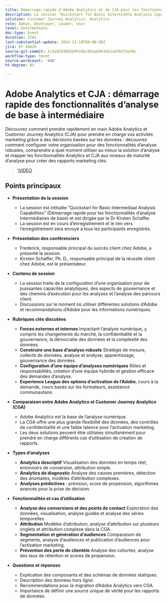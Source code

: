 ```yaml
---
title: Démarrage rapide d’Adobe Analytics et de CJA pour les fonctionnalités d’analyse de base à intermédiaire
description: La session "Quickstart for Basic Intermiddle Analysis Capabilities" (Démarrage rapide pour les capacités d’analyse intermédiaires de base), dirigée par Kirsten Schaffer, a permis de mettre en place de solides capacités d’analyse, une gouvernance et des méthodes d’analyse, de comparer Adobe Analytics et Customer Journey Analytics, de discuter des types d’analyses et de souligner l’importance d’une source unique de vérité pour les rapports de données.
solution: Customer Journey Analytics, Analytics
role: Admin, Developer, Leader, User
level: Intermediate
doc-type: Event
duration: 3783
last-substantial-update: 2024-12-10T00:00:00Z
jira: KT-16626
source-git-commit: 1c1e8203802b9fc6bc92aab963e61a9392f2e59c
workflow-type: tm+mt
source-wordcount: '448'
ht-degree: 0%

---
```



# Adobe Analytics et CJA : démarrage rapide des fonctionnalités d’analyse de base à intermédiaire

Découvrez comment prendre rapidement en main Adobe Analytics et Customer Journey Analytics (CJA) pour prendre en charge vos activités marketing grâce à des décisions basées sur les données : découvrez comment configurer votre organisation pour des fonctionnalités d’analyse robustes, comprendre à quel moment utiliser au mieux la solution d’analyse et mapper les fonctionnalités Analytics et CJA aux niveaux de maturité d’analyse pour créer des rapports marketing clés.

>[!VIDEO](https://video.tv.adobe.com/v/3440933/?learn=on&enablevpops)

## Points principaux

* **Présentation de la session**
   * La session est intitulée &quot;Quickstart for Basic Intermediaal Analysis Capabilities&quot; (Démarrage rapide pour les fonctionnalités d’analyse intermédiaires de base) et est dirigée par le Dr Kirsten Schaffer.
   * La session est en cours d’enregistrement et le lien vers l’enregistrement sera envoyé à tous les participants enregistrés.

* **Présentation des conférenciers**
   * Frederick, responsable principal du succès client chez Adobe, a présenté la session.
   * Kirsten Schaffer, Ph. D., responsable principal de la réussite client chez Adobe, est le présentateur.

* **Contenu de session**
   * La session traite de la configuration d’une organisation pour de puissantes capacités analytiques, des aspects de gouvernance et des chemins d’exécution pour les analyses et l’analyse des parcours client.
   * Discussions sur le moment où utiliser différentes solutions d’Adobe et recommandations d’Adobe pour les informations numériques.

* **Rubriques clés discutées**
   * **Forces externes et internes** Impactant l’analyse numérique, y compris les changements du marché, la confidentialité et la gouvernance, la démocratie des données et la complexité des données.
   * **Construire une base d’analyse robuste** Stratégie de mesure, collecte de données, analyse et analyse, apprentissage, gouvernance des données.
   * **Configuration d’une équipe d’analyses numériques** Rôles et responsabilités, création d’une équipe hybride et gestion efficace des demandes d’analyse.
   * **Experience League des options d’activation de l’Adobe**, cours à la demande, cours basés sur les formateurs, assistance communautaire.

* **Comparaison entre Adobe Analytics et Customer Journey Analytics (CGA)**
   * Adobe Analytics est la base de l’analyse numérique.
   * La CGA offre une plus grande flexibilité des données, des contrôles de confidentialité et une faible latence pour l’activation marketing.
   * Les deux solutions peuvent être utilisées simultanément pour prendre en charge différents cas d’utilisation de création de rapports.

* **Types d’analyses**
   * **Analytics descriptif** Visualisation des données en temps réel, entonnoirs de conversion, attribution simple.
   * **Analytics de diagnostic** Analyse des causes premières, détection des anomalies, modèles d’attribution complexes.
   * **Analyses prédictives** : prévision, score de propension, algorithmes avancés pour la prise de décision.

* **Fonctionnalités et cas d’utilisation**
   * **Analyse des conversions et des points de contact** Exploration des données, visualisation, analyse guidée et analyse des séries temporelles.
   * **Attribution** Modèles d’attribution, analyse d’attribution sur plusieurs onglets et attribution complexe dans la CGA.
   * **Segmentation et génération d’audiences** Comparaison de segments, analyse d’audiences et publication d’audiences pour l’activation marketing.
   * **Prévention des perte de clientèle** Analyse des cohortes, analyse des taux de rétention et scores de propension.

* **Questions et réponses**
   * Explication des composants et des schémas de données statiques.
   * Description des données hors ligne.
   * Recommendations pour la migration d’Adobe Analytics vers CGA.
   * Importance de définir une source unique de vérité pour les rapports de données.
